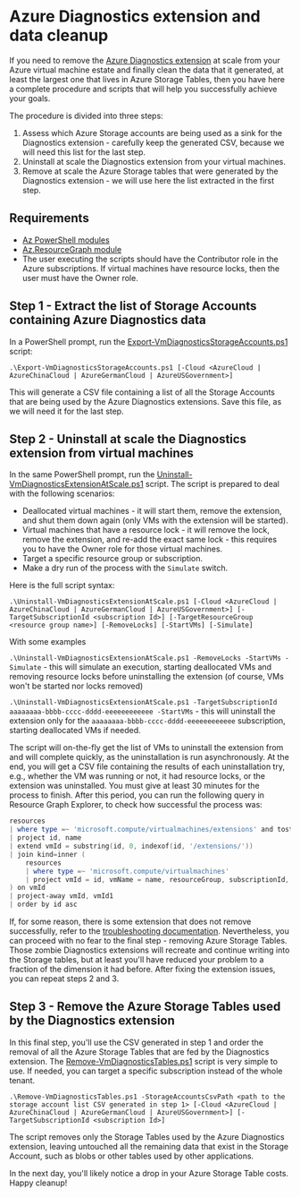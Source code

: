 # Azure Diagnostics extension and data cleanup

If you need to remove the [Azure Diagnostics extension](https://docs.microsoft.com/en-us/azure/azure-monitor/platform/diagnostics-extension-overview) at scale from your Azure virtual machine estate and finally clean the data that it generated, at least the largest one that lives in Azure Storage Tables, then you have here a complete procedure and scripts that will help you successfully achieve your goals.

The procedure is divided into three steps:

1. Assess which Azure Storage accounts are being used as a sink for the Diagnostics extension - carefully keep the generated CSV, because we will need this list for the last step.
2. Uninstall at scale the Diagnostics extension from your virtual machines.
3. Remove at scale the Azure Storage tables that were generated by the Diagnostics extension - we will use here the list extracted in the first step.

## Requirements

* [Az PowerShell modules](https://docs.microsoft.com/en-us/powershell/azure/install-Az-ps)
* [Az.ResourceGraph module](https://docs.microsoft.com/en-us/azure/governance/resource-graph/first-query-powershell#add-the-resource-graph-module)
* The user executing the scripts should have the Contributor role in the Azure subscriptions. If virtual machines have resource locks, then the user must have the Owner role.

## Step 1 - Extract the list of Storage Accounts containing Azure Diagnostics data

In a PowerShell prompt, run the [Export-VmDiagnosticsStorageAccounts.ps1](Export-VmDiagnosticsStorageAccounts.ps1) script:

`.\Export-VmDiagnosticsStorageAccounts.ps1 [-Cloud <AzureCloud | AzureChinaCloud | AzureGermanCloud | AzureUSGovernment>]`

This will generate a CSV file containing a list of all the Storage Accounts that are being used by the Azure Diagnostics extensions. Save this file, as we will need it for the last step.

## Step 2 - Uninstall at scale the Diagnostics extension from virtual machines

In the same PowerShell prompt, run the [Uninstall-VmDiagnosticsExtensionAtScale.ps1](Uninstall-VmDiagnosticsExtensionAtScale.ps1) script. The script is prepared to deal with the following scenarios:

* Deallocated virtual machines - it will start them, remove the extension, and shut them down again (only VMs with the extension will be started).
* Virtual machines that have a resource lock - it will remove the lock, remove the extension, and re-add the exact same lock - this requires you to have the Owner role for those virtual machines.
* Target a specific resource group or subscription.
* Make a dry run of the process with the `Simulate` switch.

Here is the full script syntax:

`.\Uninstall-VmDiagnosticsExtensionAtScale.ps1 [-Cloud <AzureCloud | AzureChinaCloud | AzureGermanCloud | AzureUSGovernment>] [-TargetSubscriptionId <subscription Id>] [-TargetResourceGroup <resource group name>] [-RemoveLocks] [-StartVMs] [-Simulate]`

With some examples

`.\Uninstall-VmDiagnosticsExtensionAtScale.ps1 -RemoveLocks -StartVMs -Simulate` - this will simulate an execution, starting deallocated VMs and removing resource locks before uninstalling the extension (of course, VMs won't be started nor locks removed)

`.\Uninstall-VmDiagnosticsExtensionAtScale.ps1 -TargetSubscriptionId aaaaaaaa-bbbb-cccc-dddd-eeeeeeeeeeee -StartVMs` - this will uninstall the extension only for the `aaaaaaaa-bbbb-cccc-dddd-eeeeeeeeeeee` subscription, starting deallocated VMs if needed.

The script will on-the-fly get the list of VMs to uninstall the extension from and will complete quickly, as the uninstallation is run asynchronously. At the end, you will get a CSV file containing the results of each uninstallation try, e.g., whether the VM was running or not, it had resource locks, or the extension was uninstalled. You must give at least 30 minutes for the process to finish. After this period, you can run the following query in Resource Graph Explorer, to check how successful the process was:

```powershell
resources 
| where type =~ 'microsoft.compute/virtualmachines/extensions' and tostring(properties.type) in ('LinuxDiagnostic', 'IaaSDiagnostics')
| project id, name
| extend vmId = substring(id, 0, indexof(id, '/extensions/'))
| join kind=inner (
    resources 
    | where type =~ 'microsoft.compute/virtualmachines'
    | project vmId = id, vmName = name, resourceGroup, subscriptionId, powerState = tostring(properties.extended.instanceView.powerState.code)
) on vmId
| project-away vmId, vmId1
| order by id asc
```

If, for some reason, there is some extension that does not remove successfully, refer to the [troubleshooting documentation](https://docs.microsoft.com/en-us/azure/azure-monitor/platform/diagnostics-extension-troubleshooting). Nevertheless, you can proceed with no fear to the final step - removing Azure Storage Tables. Those zombie Diagnostics extensions will recreate and continue writing into the Storage tables, but at least you'll have reduced your problem to a fraction of the dimension it had before. After fixing the extension issues, you can repeat steps 2 and 3.

## Step 3 - Remove the Azure Storage Tables used by the Diagnostics extension

In this final step, you'll use the CSV generated in step 1 and order the removal of all the Azure Storage Tables that are fed by the Diagnostics extension. The [Remove-VmDiagnosticsTables.ps1](Remove-VmDiagnosticsTables.ps1) script is very simple to use. If needed, you can target a specific subscription instead of the whole tenant.

`.\Remove-VmDiagnosticsTables.ps1 -StorageAccountsCsvPath <path to the storage account list CSV generated in step 1> [-Cloud <AzureCloud | AzureChinaCloud | AzureGermanCloud | AzureUSGovernment>] [-TargetSubscriptionId <subscription Id>]`

The script removes only the Storage Tables used by the Azure Diagnostics extension, leaving untouched all the remaining data that exist in the Storage Account, such as blobs or other tables used by other applications.

In the next day, you'll likely notice a drop in your Azure Storage Table costs. Happy cleanup!
